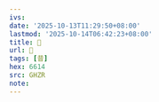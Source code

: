 ```yaml
---
ivs:
date: '2025-10-13T11:29:50+08:00'
lastmod: '2025-10-14T06:42:23+08:00'
title: 󰣑
url: 󰣑
tags: [昔]
hex: 6614
src: GHZR
note:
---
```


